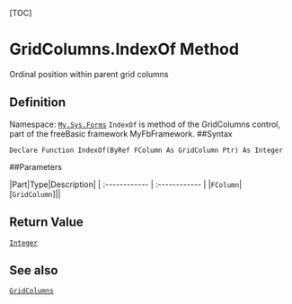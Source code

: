 [TOC]
# GridColumns.IndexOf Method
Ordinal position within parent grid columns
## Definition
Namespace: [`My.Sys.Forms`](My.Sys.Forms.md)
`IndexOf` is method of the GridColumns control, part of the freeBasic framework MyFbFramework.
##Syntax
```freeBasic
Declare Function IndexOf(ByRef FColumn As GridColumn Ptr) As Integer
```

##Parameters

|Part|Type|Description|
| :------------ | :------------ |
|`FColumn`|[`GridColumn`]||

## Return Value
[`Integer`]("https://www.freebasic.net/wiki/KeyPgInteger")
## See also
[`GridColumns`](GridColumns.md)
